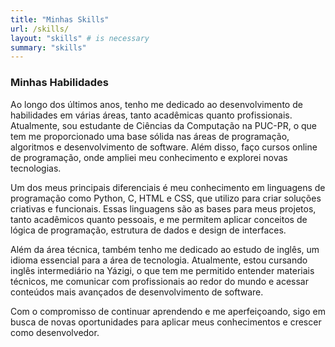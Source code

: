 ```yaml
---
title: "Minhas Skills"
url: /skills/
layout: "skills" # is necessary
summary: "skills"
---
```





### Minhas Habilidades

Ao longo dos últimos anos, tenho me dedicado ao desenvolvimento de habilidades em várias áreas, tanto acadêmicas quanto profissionais. Atualmente, sou estudante de Ciências da Computação na PUC-PR, o que tem me proporcionado uma base sólida nas áreas de programação, algoritmos e desenvolvimento de software. Além disso, faço cursos online de programação, onde ampliei meu conhecimento e explorei novas tecnologias.

Um dos meus principais diferenciais é meu conhecimento em linguagens de programação como Python, C, HTML e CSS, que utilizo para criar soluções criativas e funcionais. Essas linguagens são as bases para meus projetos, tanto acadêmicos quanto pessoais, e me permitem aplicar conceitos de lógica de programação, estrutura de dados e design de interfaces.

Além da área técnica, também tenho me dedicado ao estudo de inglês, um idioma essencial para a área de tecnologia. Atualmente, estou cursando inglês intermediário na Yázigi, o que tem me permitido entender materiais técnicos, me comunicar com profissionais ao redor do mundo e acessar conteúdos mais avançados de desenvolvimento de software.

Com o compromisso de continuar aprendendo e me aperfeiçoando, sigo em busca de novas oportunidades para aplicar meus conhecimentos e crescer como desenvolvedor.